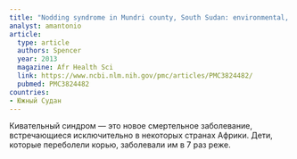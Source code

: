 ```yaml
---
title: "Nodding syndrome in Mundri county, South Sudan: environmental, nutritional and infectious factors"
analyst: amantonio
article:
  type: article
  authors: Spencer
  year: 2013
  magazine: Afr Health Sci
  link: https://www.ncbi.nlm.nih.gov/pmc/articles/PMC3824482/
  pubmed: PMC3824482
countries:
- Южный Судан
---
```


Кивательный синдром — это новое смертельное заболевание, встречающиеся исключительно в некоторых странах Африки. Дети, которые переболели корью, заболевали им в 7 раз реже.
